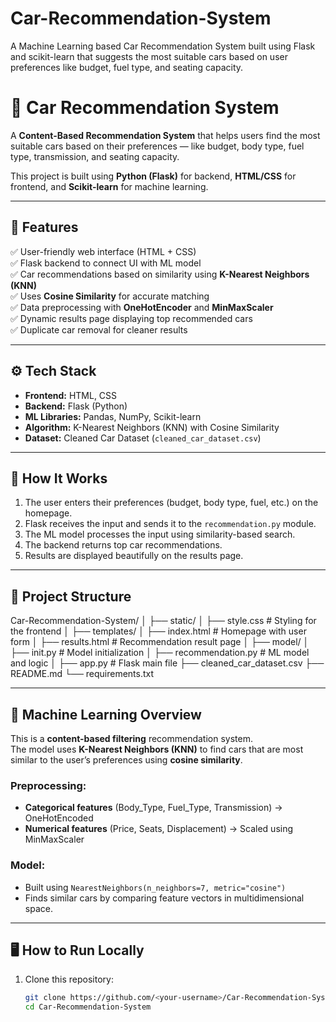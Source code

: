# Car-Recommendation-System
A Machine Learning based Car Recommendation System built using Flask and scikit-learn that suggests the most suitable cars based on user preferences like budget, fuel type, and seating capacity.


# 🚗 Car Recommendation System

A **Content-Based Recommendation System** that helps users find the most suitable cars based on their preferences — like budget, body type, fuel type, transmission, and seating capacity.

This project is built using **Python (Flask)** for backend, **HTML/CSS** for frontend, and **Scikit-learn** for machine learning.

---

## 🧩 Features

✅ User-friendly web interface (HTML + CSS)  
✅ Flask backend to connect UI with ML model  
✅ Car recommendations based on similarity using **K-Nearest Neighbors (KNN)**  
✅ Uses **Cosine Similarity** for accurate matching  
✅ Data preprocessing with **OneHotEncoder** and **MinMaxScaler**  
✅ Dynamic results page displaying top recommended cars  
✅ Duplicate car removal for cleaner results  

---

## ⚙️ Tech Stack

- **Frontend:** HTML, CSS  
- **Backend:** Flask (Python)  
- **ML Libraries:** Pandas, NumPy, Scikit-learn  
- **Algorithm:** K-Nearest Neighbors (KNN) with Cosine Similarity  
- **Dataset:** Cleaned Car Dataset (`cleaned_car_dataset.csv`)

---

## 🚀 How It Works

1. The user enters their preferences (budget, body type, fuel, etc.) on the homepage.  
2. Flask receives the input and sends it to the `recommendation.py` module.  
3. The ML model processes the input using similarity-based search.  
4. The backend returns top car recommendations.  
5. Results are displayed beautifully on the results page.

---

## 📂 Project Structure
Car-Recommendation-System/
│
├── static/
│ ├── style.css # Styling for the frontend
│
├── templates/
│ ├── index.html # Homepage with user form
│ ├── results.html # Recommendation result page
│
├── model/
│ ├── init.py # Model initialization
│ ├── recommendation.py # ML model and logic
│
├── app.py # Flask main file
├── cleaned_car_dataset.csv
├── README.md
└── requirements.txt



---

## 🧠 Machine Learning Overview

This is a **content-based filtering** recommendation system.  
The model uses **K-Nearest Neighbors (KNN)** to find cars that are most similar to the user’s preferences using **cosine similarity**.

### Preprocessing:
- **Categorical features** (Body_Type, Fuel_Type, Transmission) → OneHotEncoded  
- **Numerical features** (Price, Seats, Displacement) → Scaled using MinMaxScaler  

### Model:
- Built using `NearestNeighbors(n_neighbors=7, metric="cosine")`  
- Finds similar cars by comparing feature vectors in multidimensional space.

---

## 🖥️ How to Run Locally

1. Clone this repository:
   ```bash
   git clone https://github.com/<your-username>/Car-Recommendation-System.git
   cd Car-Recommendation-System


